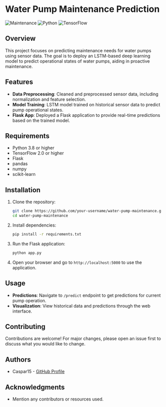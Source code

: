# Water Pump Maintenance Prediction

![Maintenance](https://img.shields.io/badge/Maintenance-Prediction-blue)
![Python](https://img.shields.io/badge/Python-3.8%2B-yellow)
![TensorFlow](https://img.shields.io/badge/TensorFlow-2.0%2B-orange)

## Overview

This project focuses on predicting maintenance needs for water pumps using sensor data. The goal is to deploy an LSTM-based deep learning model to predict operational states of water pumps, aiding in proactive maintenance.

## Features

- **Data Preprocessing**: Cleaned and preprocessed sensor data, including normalization and feature selection.
- **Model Training**: LSTM model trained on historical sensor data to predict pump operational states.
- **Flask App**: Deployed a Flask application to provide real-time predictions based on the trained model.

## Requirements

- Python 3.8 or higher
- TensorFlow 2.0 or higher
- Flask
- pandas
- numpy
- scikit-learn

## Installation

1. Clone the repository:

   ```bash
   git clone https://github.com/your-username/water-pump-maintenance.git
   cd water-pump-maintenance
   ```

2. Install dependencies:

   ```bash
   pip install -r requirements.txt
   ```

3. Run the Flask application:

   ```bash
   python app.py
   ```

4. Open your browser and go to `http://localhost:5000` to use the application.

## Usage

- **Predictions**: Navigate to `/predict` endpoint to get predictions for current pump operation.
- **Visualization**: View historical data and predictions through the web interface.

## Contributing

Contributions are welcome! For major changes, please open an issue first to discuss what you would like to change.

## Authors

- Caspar15 - [GitHub Profile](https://github.com/Caspar15)

## Acknowledgments

- Mention any contributors or resources used.

